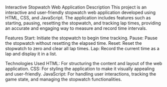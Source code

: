 Interactive Stopwatch Web Application
Description
This project is an interactive and user-friendly stopwatch web application developed using HTML, CSS, and JavaScript. The application includes features such as starting, pausing, resetting the stopwatch, and tracking lap times, providing an accurate and engaging way to measure and record time intervals.

Features
Start: Initiate the stopwatch to begin time tracking.
Pause: Pause the stopwatch without resetting the elapsed time.
Reset: Reset the stopwatch to zero and clear all lap times.
Lap: Record the current time as a lap and display it in a list.

Technologies Used
HTML: For structuring the content and layout of the web application.
CSS: For styling the application to make it visually appealing and user-friendly.
JavaScript: For handling user interactions, tracking the game state, and managing the stopwatch functionalities.

